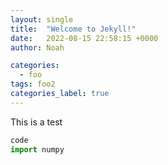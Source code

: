 ```yaml
---
layout: single
title:  "Welcome to Jekyll!"
date:   2022-08-15 22:58:15 +0000
author: Noah

categories: 
  - foo
tags: foo2
categories_label: true
---
```


This is a test 
~~~python
code 
import numpy
 ~~~~